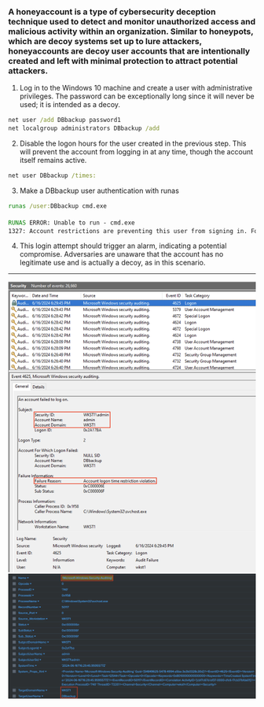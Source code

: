 ### A honeyaccount is a type of cybersecurity deception technique used to detect and monitor unauthorized access and malicious activity within an organization. Similar to honeypots, which are decoy systems set up to lure attackers, honeyaccounts are decoy user accounts that are intentionally created and left with minimal protection to attract potential attackers.

1. Log in to the Windows 10 machine and create a user with administrative privileges. The password can be exceptionally long since it will never be used; it is intended as a decoy.

```cmd
net user /add DBbackup password1
net localgroup administrators DBbackup /add
```

2. Disable the logon hours for the user created in the previous step. This will prevent the account from logging in at any time, though the account itself remains active.

```cmd
net user DBbackup /times:
```

3. Make a DBbackup user authentication with runas
```cmd
runas /user:DBbackup cmd.exe

RUNAS ERROR: Unable to run - cmd.exe
1327: Account restrictions are preventing this user from signing in. For example: blank passwords aren't allowed, sign-in times are limited, or a policy restriction has been enforced.
```

4. This login attempt should trigger an alarm, indicating a potential compromise. Adversaries are unaware that the account has no legitimate use and is actually a decoy, as in this scenario.
---
![](attachments/4.1-honeyaccount1.png)
<br>
![](attachments/4.1-honeyaccount2.png)
